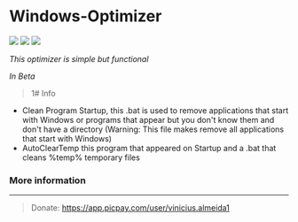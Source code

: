 # Windows-Optimizer

![](http://img.shields.io/badge/status-In_Progress-gren.png) ![](http://img.shields.io/badge/version-0.3-gren.png) ![](http://img.shields.io/badge/Bug-0-gren.png)

_This optimizer is simple but functional_

_In Beta_

>1# Info

 * Clean Program Startup, this .bat is used to remove applications that start with Windows or programs that appear but you don't know them and don't have a directory (Warning: This file makes remove all applications that start with Windows)
 * AutoClearTemp this program that appeared on Startup and a .bat that cleans %temp% temporary files
 
### More information
***

>Donate: https://app.picpay.com/user/vinicius.almeida1
